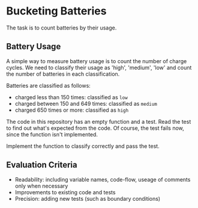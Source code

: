 # Bucketing Batteries

The task is to count batteries by their usage.

## Battery Usage

A simple way to measure battery usage is to count the number of charge cycles.
We need to classify their usage as 'high', 'medium', 'low'
and count the number of batteries in each classification.

Batteries are classified as follows:

- charged less than 150 times: classified as `low`
- charged between 150 and 649 times: classified as `medium`
- charged 650 times or more: classified as `high`

The code in this repository has an empty function and a test.
Read the test to find out what's expected from the code.
Of course, the test fails now, since the function isn't implemented.

Implement the function to classify correctly and pass the test.

## Evaluation Criteria

- Readability: including variable names, code-flow, useage of comments only when necessary
- Improvements to existing code and tests
- Precision: adding new tests (such as boundary conditions)
